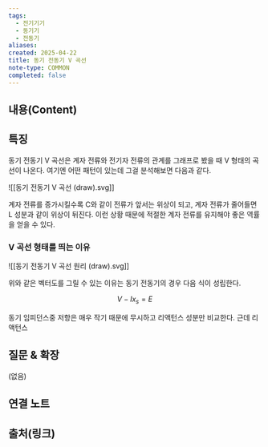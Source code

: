 ```yaml
---
tags:
  - 전기기기
  - 동기기
  - 전동기
aliases: 
created: 2025-04-22
title: 동기 전동기 V 곡선
note-type: COMMON
completed: false
---
```


## 내용(Content)

## 특징


동기 전동기 V 곡선은 계자 전류와 전기자 전류의 관계를 그래프로 봤을 때 V 형태의 곡선이 나온다. 여기엔 어떤 패턴이 있는데 그걸 분석해보면 다음과 같다.

![[동기 전동기 V 곡선 (draw).svg]]

계자 전류를 증가시킬수록 C와 같이 전류가 앞서는 위상이 되고, 계자 전류가 줄어들면 L 성분과 같이 위상이 뒤진다. 이런 상황 때문에 적절한 계자 전류를 유지해야 좋은 역률을 얻을 수 있다. 


### V 곡선 형태를 띄는 이유

![[동기 전동기 V 곡선 원리 (draw).svg]]

위와 같은 벡터도를 그릴 수 있는 이유는 동기 전동기의 경우 다음 식이 성립한다.

$$
V - Ix_{s} = E
$$

동기 임피던스중 저항은 매우 작기 때문에 무시하고 리액턴스 성분만 비교한다. 근데 리액턴스


## 질문 & 확장

(없음)

## 연결 노트

## 출처(링크)

